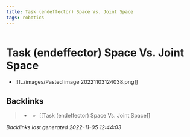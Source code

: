 ```yaml
---
title: Task (endeffector) Space Vs. Joint Space
tags: robotics 
---
```

```toc
```
# Task (endeffector) Space Vs. Joint Space
- ![[../images/Pasted image 20221103124038.png]]

## Backlinks

> - [](journals/2022-11-03.md)
>   - [[Task (endeffector) Space Vs. Joint Space]]

_Backlinks last generated 2022-11-05 12:44:03_

